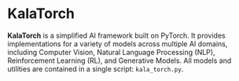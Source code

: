 # KalaTorch
**KalaTorch** is a simplified AI framework built on PyTorch. It provides implementations for a variety of models across multiple AI domains, including Computer Vision, Natural Language Processing (NLP), Reinforcement Learning (RL), and Generative Models.  All models and utilities are contained in a single script: `kala_torch.py`.
